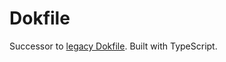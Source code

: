 # Dokfile

Successor to [legacy Dokfile](https://github.com/alwint3r/dokfile). Built with TypeScript.

